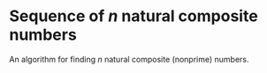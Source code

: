 # Sequence of _n_ natural composite numbers

An algorithm for finding _n_ natural composite (nonprime) numbers.
